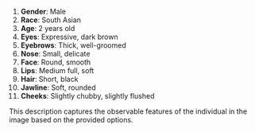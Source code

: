 1. **Gender**: Male
2. **Race**: South Asian
3. **Age**: 2 years old
4. **Eyes**: Expressive, dark brown
5. **Eyebrows**: Thick, well-groomed
6. **Nose**: Small, delicate
7. **Face**: Round, smooth
8. **Lips**: Medium full, soft
9. **Hair**: Short, black
10. **Jawline**: Soft, rounded
11. **Cheeks**: Slightly chubby, slightly flushed

This description captures the observable features of the individual in the image based on the provided options.